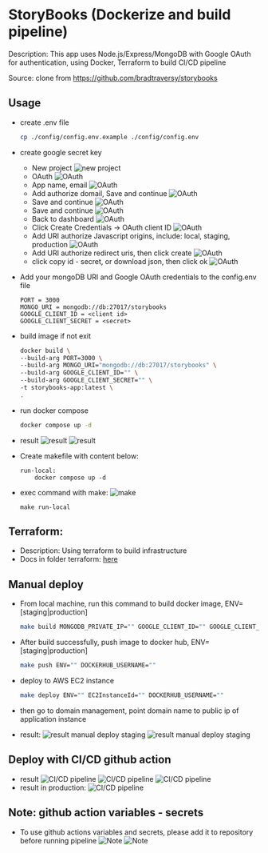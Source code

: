 # StoryBooks (Dockerize and build pipeline)

Description: This app uses Node.js/Express/MongoDB with Google OAuth for authentication, using Docker, Terraform to build CI/CD pipeline

Source: clone from https://github.com/bradtraversy/storybooks

## Usage
- create .env file
    ```sh
    cp ./config/config.env.example ./config/config.env
    ```
- create google secret key
    - New project
        ![new project](./static/image1.png)
    - OAuth
        ![OAuth](./static/image2.png)
    - App name, email
        ![OAuth](./static/image3.png)
    - Add authorize domail, Save and continue
        ![OAuth](./static/image4.png)
    - Save and continue
        ![OAuth](./static/image5.png)
    - Save and continue
        ![OAuth](./static/image6.png)
    - Back to dashboard
        ![OAuth](./static/image7.png)
    - Click Create Credentials ->  OAuth client ID
        ![OAuth](./static/image8.png)
    - Add URI authorize Javascript origins, include: local, staging, production
        ![OAuth](./static/image9.png)
    - Add URI authorize redirect uris, then click create
        ![OAuth](./static/image10.png)
    - click copy id - secret, or download json, then click ok
        ![OAuth](./static/image11.png)

- Add your mongoDB URI and Google OAuth credentials to the config.env file
    ```
    PORT = 3000
    MONGO_URI = mongodb://db:27017/storybooks
    GOOGLE_CLIENT_ID = <client id>
    GOOGLE_CLIENT_SECRET = <secret>
    ```

- build image if not exit
    ```sh
    docker build \
    --build-arg PORT=3000 \
	--build-arg MONGO_URI="mongodb://db:27017/storybooks" \
	--build-arg GOOGLE_CLIENT_ID="" \
	--build-arg GOOGLE_CLIENT_SECRET="" \
    -t storybooks-app:latest \  
    .
    ```

- run docker compose
    ```sh
    docker compose up -d
    ```

- result
    ![result](./static/image12.png)
    ![result](./static/image13.png)

- Create makefile with content below:
    ```
    run-local:
        docker compose up -d
    ```
- exec command with make:
    ![make](./static/image14.png)
    ```
    make run-local
    ```
## Terraform:
- Description: Using terraform to build infrastructure
- Docs in folder terraform: [here](./terraform/readme.md)

## Manual deploy
- From local machine, run this command to build docker image, ENV=[staging|production]
    ```sh
    make build MONGODB_PRIVATE_IP="" GOOGLE_CLIENT_ID="" GOOGLE_CLIENT_SECRET=""
    ```

- After build successfully, push image to docker hub, ENV=[staging|production]
    ```sh
    make push ENV="" DOCKERHUB_USERNAME=""
    ```

- deploy to AWS EC2 instance
    ```sh
    make deploy ENV="" EC2InstanceId="" DOCKERHUB_USERNAME="" 
    ```

- then go to domain management, point domain name to public ip of application instance
- result:
    ![result manual deploy staging](./static/image15.png)
    ![result manual deploy staging](./static/image16.png)

## Deploy with CI/CD github action
- result
    ![CI/CD pipeline](./static/image17.png)
    ![CI/CD pipeline](./static/image18.png)
    ![CI/CD pipeline](./static/image19.png)
- result in production:
    ![CI/CD pipeline](./static/image20.png)

## Note: github action variables - secrets
- To use github actions variables and secrets, please add it to repository before running pipeline
    ![Note](./static/image21.png)
    ![Note](./static/image22.png)